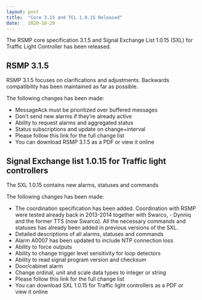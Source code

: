 ```yaml
---
layout: post
title:  "Core 3.15 and TCL 1.0.15 Released"
date:   2020-10-29
---
```


The RSMP core specification 3.1.5 and Signal Exchange List 1.0.15 (SXL) for Traffic Light Controller has been released.

## RSMP 3.1.5
RSMP 3.1.5 focuses on clarifications and adjustments. Backwards compatibility has been maintained as far as possible.

The following changes has been made:

- MessageAck must be prioritized over buffered messages
- Don’t send new alarms if they’re already active
- Ability to request alarms and aggregated status
- Status subscriptions and update on change+interval
- Please follow this link for the full change list
- You can download RSMP 3.1.5 as a PDF or view it online

## Signal Exchange list 1.0.15 for Traffic light controllers
The SXL 1.0.15 contains new alarms, statuses and commands

The following changes has been made:

- The coordination specification has been added. Coordination with RSMP were tested already back in 2013-2014 together with Swarco, - Dynniq and the former TTS (now Swarco). All the necessary commands and statuses has already been added in previous versions of the SXL.
- Detailed descriptions of all alarms, statuses and commands
- Alarm A0007 has been updated to include NTP connection loss
- Ability to force outputs
- Ability to change trigger level sensitivity for loop detectors
- Ability to read signal program version and checksum
- Door/cabinet alarm
- Change ordinal, unit and scale data types to integer or string
- Please follow this link for the full change list
- You can download SXL 1.0.15 for Traffic light controllers as a PDF or view it online